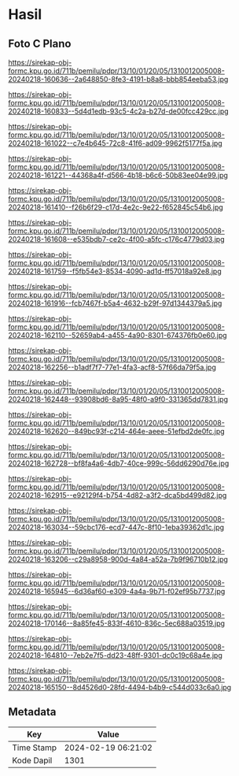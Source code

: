 # Hasil

## Foto C Plano

https://sirekap-obj-formc.kpu.go.id/711b/pemilu/pdpr/13/10/01/20/05/1310012005008-20240218-160636--2a648850-8fe3-4191-b8a8-bbb854eeba53.jpg

https://sirekap-obj-formc.kpu.go.id/711b/pemilu/pdpr/13/10/01/20/05/1310012005008-20240218-160833--5d4d1edb-93c5-4c2a-b27d-de00fcc429cc.jpg

https://sirekap-obj-formc.kpu.go.id/711b/pemilu/pdpr/13/10/01/20/05/1310012005008-20240218-161022--c7e4b645-72c8-41f6-ad09-9962f5177f5a.jpg

https://sirekap-obj-formc.kpu.go.id/711b/pemilu/pdpr/13/10/01/20/05/1310012005008-20240218-161221--44368a4f-d566-4b18-b6c6-50b83ee04e99.jpg

https://sirekap-obj-formc.kpu.go.id/711b/pemilu/pdpr/13/10/01/20/05/1310012005008-20240218-161410--f26b6f29-c17d-4e2c-9e22-f652845c54b6.jpg

https://sirekap-obj-formc.kpu.go.id/711b/pemilu/pdpr/13/10/01/20/05/1310012005008-20240218-161608--e535bdb7-ce2c-4f00-a5fc-c176c4779d03.jpg

https://sirekap-obj-formc.kpu.go.id/711b/pemilu/pdpr/13/10/01/20/05/1310012005008-20240218-161759--f5fb54e3-8534-4090-ad1d-ff57018a92e8.jpg

https://sirekap-obj-formc.kpu.go.id/711b/pemilu/pdpr/13/10/01/20/05/1310012005008-20240218-161916--fcb7467f-b5a4-4632-b29f-97d1344379a5.jpg

https://sirekap-obj-formc.kpu.go.id/711b/pemilu/pdpr/13/10/01/20/05/1310012005008-20240218-162110--52659ab4-a455-4a90-8301-674376fb0e60.jpg

https://sirekap-obj-formc.kpu.go.id/711b/pemilu/pdpr/13/10/01/20/05/1310012005008-20240218-162256--b1adf7f7-77e1-4fa3-acf8-57f66da79f5a.jpg

https://sirekap-obj-formc.kpu.go.id/711b/pemilu/pdpr/13/10/01/20/05/1310012005008-20240218-162448--93908bd6-8a95-48f0-a9f0-331365dd7831.jpg

https://sirekap-obj-formc.kpu.go.id/711b/pemilu/pdpr/13/10/01/20/05/1310012005008-20240218-162620--849bc93f-c214-464e-aeee-51efbd2de0fc.jpg

https://sirekap-obj-formc.kpu.go.id/711b/pemilu/pdpr/13/10/01/20/05/1310012005008-20240218-162728--bf8fa4a6-4db7-40ce-999c-56dd6290d76e.jpg

https://sirekap-obj-formc.kpu.go.id/711b/pemilu/pdpr/13/10/01/20/05/1310012005008-20240218-162915--e92129f4-b754-4d82-a3f2-dca5bd499d82.jpg

https://sirekap-obj-formc.kpu.go.id/711b/pemilu/pdpr/13/10/01/20/05/1310012005008-20240218-163034--59cbc176-ecd7-447c-8f10-1eba39362d1c.jpg

https://sirekap-obj-formc.kpu.go.id/711b/pemilu/pdpr/13/10/01/20/05/1310012005008-20240218-163206--c29a8958-900d-4a84-a52a-7b9f96710b12.jpg

https://sirekap-obj-formc.kpu.go.id/711b/pemilu/pdpr/13/10/01/20/05/1310012005008-20240218-165945--6d36af60-e309-4a4a-9b71-f02ef95b7737.jpg

https://sirekap-obj-formc.kpu.go.id/711b/pemilu/pdpr/13/10/01/20/05/1310012005008-20240218-170146--8a85fe45-833f-4610-836c-5ec688a03519.jpg

https://sirekap-obj-formc.kpu.go.id/711b/pemilu/pdpr/13/10/01/20/05/1310012005008-20240218-164810--7eb2e7f5-dd23-48ff-9301-dc0c19c68a4e.jpg

https://sirekap-obj-formc.kpu.go.id/711b/pemilu/pdpr/13/10/01/20/05/1310012005008-20240218-165150--8d4526d0-28fd-4494-b4b9-c544d033c6a0.jpg


## Metadata

| Key        | Value               |
| ---------- | ------------------- |
| Time Stamp | 2024-02-19 06:21:02 |
| Kode Dapil | 1301                |



